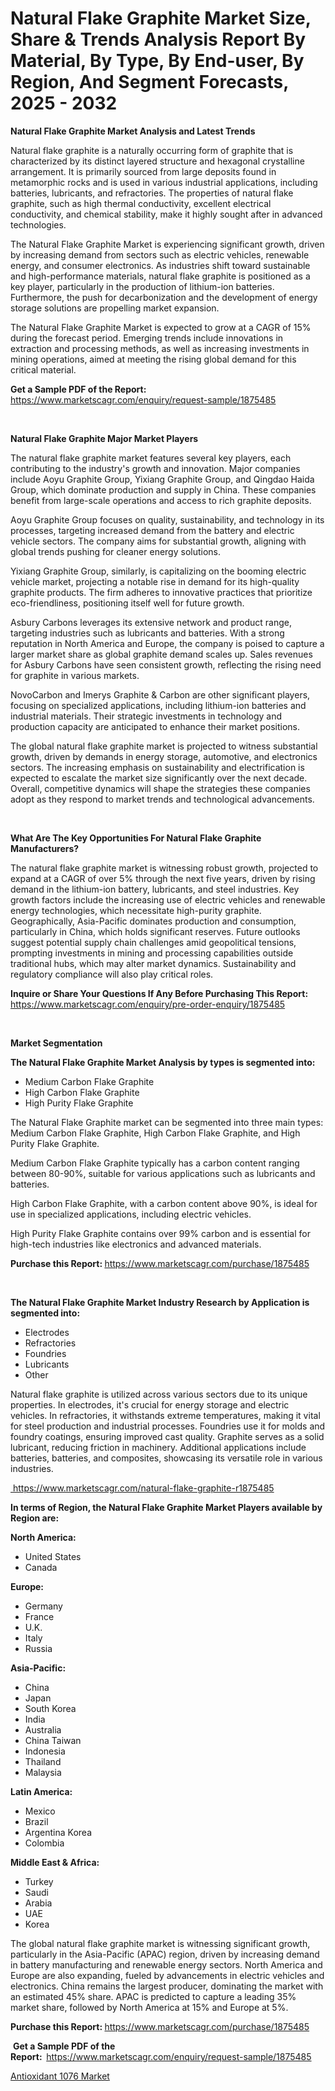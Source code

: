 <p><h1>Natural Flake Graphite Market Size, Share & Trends Analysis Report By Material, By Type, By End-user, By Region, And Segment Forecasts, 2025 - 2032</h1></p><p><strong>Natural Flake Graphite Market Analysis and Latest Trends</strong></p>
<p><p>Natural flake graphite is a naturally occurring form of graphite that is characterized by its distinct layered structure and hexagonal crystalline arrangement. It is primarily sourced from large deposits found in metamorphic rocks and is used in various industrial applications, including batteries, lubricants, and refractories. The properties of natural flake graphite, such as high thermal conductivity, excellent electrical conductivity, and chemical stability, make it highly sought after in advanced technologies.</p><p>The Natural Flake Graphite Market is experiencing significant growth, driven by increasing demand from sectors such as electric vehicles, renewable energy, and consumer electronics. As industries shift toward sustainable and high-performance materials, natural flake graphite is positioned as a key player, particularly in the production of lithium-ion batteries. Furthermore, the push for decarbonization and the development of energy storage solutions are propelling market expansion.</p><p>The Natural Flake Graphite Market is expected to grow at a CAGR of 15% during the forecast period. Emerging trends include innovations in extraction and processing methods, as well as increasing investments in mining operations, aimed at meeting the rising global demand for this critical material.</p></p>
<p><strong>Get a Sample PDF of the Report:&nbsp;</strong> <a href="https://www.marketscagr.com/enquiry/request-sample/1875485?utm_campaign=2383&utm_medium=2&utm_source=Github&utm_content=ia&utm_term=01042025&utm_id=natural-flake-graphite">https://www.marketscagr.com/enquiry/request-sample/1875485</a></p>
<p>&nbsp;</p>
<p><strong>Natural Flake Graphite Major Market Players</strong></p>
<p><p>The natural flake graphite market features several key players, each contributing to the industry's growth and innovation. Major companies include Aoyu Graphite Group, Yixiang Graphite Group, and Qingdao Haida Group, which dominate production and supply in China. These companies benefit from large-scale operations and access to rich graphite deposits.</p><p>Aoyu Graphite Group focuses on quality, sustainability, and technology in its processes, targeting increased demand from the battery and electric vehicle sectors. The company aims for substantial growth, aligning with global trends pushing for cleaner energy solutions.</p><p>Yixiang Graphite Group, similarly, is capitalizing on the booming electric vehicle market, projecting a notable rise in demand for its high-quality graphite products. The firm adheres to innovative practices that prioritize eco-friendliness, positioning itself well for future growth.</p><p>Asbury Carbons leverages its extensive network and product range, targeting industries such as lubricants and batteries. With a strong reputation in North America and Europe, the company is poised to capture a larger market share as global graphite demand scales up. Sales revenues for Asbury Carbons have seen consistent growth, reflecting the rising need for graphite in various markets.</p><p>NovoCarbon and Imerys Graphite & Carbon are other significant players, focusing on specialized applications, including lithium-ion batteries and industrial materials. Their strategic investments in technology and production capacity are anticipated to enhance their market positions.</p><p>The global natural flake graphite market is projected to witness substantial growth, driven by demands in energy storage, automotive, and electronics sectors. The increasing emphasis on sustainability and electrification is expected to escalate the market size significantly over the next decade. Overall, competitive dynamics will shape the strategies these companies adopt as they respond to market trends and technological advancements.</p></p>
<p>&nbsp;</p>
<p><strong>What Are The Key Opportunities For Natural Flake Graphite Manufacturers?</strong></p>
<p><p>The natural flake graphite market is witnessing robust growth, projected to expand at a CAGR of over 5% through the next five years, driven by rising demand in the lithium-ion battery, lubricants, and steel industries. Key growth factors include the increasing use of electric vehicles and renewable energy technologies, which necessitate high-purity graphite. Geographically, Asia-Pacific dominates production and consumption, particularly in China, which holds significant reserves. Future outlooks suggest potential supply chain challenges amid geopolitical tensions, prompting investments in mining and processing capabilities outside traditional hubs, which may alter market dynamics. Sustainability and regulatory compliance will also play critical roles.</p></p>
<p><strong>Inquire or Share Your Questions If Any Before Purchasing This Report:</strong> <a href="https://www.marketscagr.com/enquiry/pre-order-enquiry/1875485?utm_campaign=2383&utm_medium=2&utm_source=Github&utm_content=ia&utm_term=01042025&utm_id=natural-flake-graphite">https://www.marketscagr.com/enquiry/pre-order-enquiry/1875485</a></p>
<p>&nbsp;</p>
<p><strong>Market Segmentation</strong></p>
<p><strong>The Natural Flake Graphite Market Analysis by types is segmented into:</strong></p>
<p><ul><li>Medium Carbon Flake Graphite</li><li>High Carbon Flake Graphite</li><li>High Purity Flake Graphite</li></ul></p>
<p><p>The Natural Flake Graphite market can be segmented into three main types: Medium Carbon Flake Graphite, High Carbon Flake Graphite, and High Purity Flake Graphite. </p><p>Medium Carbon Flake Graphite typically has a carbon content ranging between 80-90%, suitable for various applications such as lubricants and batteries. </p><p>High Carbon Flake Graphite, with a carbon content above 90%, is ideal for use in specialized applications, including electric vehicles. </p><p>High Purity Flake Graphite contains over 99% carbon and is essential for high-tech industries like electronics and advanced materials.</p></p>
<p><strong>Purchase this Report:&nbsp;</strong><a href="https://www.marketscagr.com/purchase/1875485?utm_campaign=2383&utm_medium=2&utm_source=Github&utm_content=ia&utm_term=01042025&utm_id=natural-flake-graphite">https://www.marketscagr.com/purchase/1875485</a></p>
<p>&nbsp;</p>
<p><strong>The Natural Flake Graphite Market Industry Research by Application is segmented into:</strong></p>
<p><ul><li>Electrodes</li><li>Refractories</li><li>Foundries</li><li>Lubricants</li><li>Other</li></ul></p>
<p><p>Natural flake graphite is utilized across various sectors due to its unique properties. In electrodes, it's crucial for energy storage and electric vehicles. In refractories, it withstands extreme temperatures, making it vital for steel production and industrial processes. Foundries use it for molds and foundry coatings, ensuring improved cast quality. Graphite serves as a solid lubricant, reducing friction in machinery. Additional applications include batteries, batteries, and composites, showcasing its versatile role in various industries.</p></p>
<p><a href="https://www.marketscagr.com/natural-flake-graphite-r1875485?utm_campaign=2383&utm_medium=2&utm_source=Github&utm_content=ia&utm_term=01042025&utm_id=natural-flake-graphite">&nbsp;https://www.marketscagr.com/natural-flake-graphite-r1875485</a></p>
<p><strong>In terms of Region, the Natural Flake Graphite Market Players available by Region are:</strong></p>
<p>
    <p> <strong> North America: </strong>
        <ul>
            <li>United States</li>
            <li>Canada</li>
        </ul>
        </p> 
    <p> <strong> Europe: </strong>
        <ul>
            <li>Germany</li>
            <li>France</li>
            <li>U.K.</li>
            <li>Italy</li>
            <li>Russia</li>
        </ul>
        </p> 
    <p> <strong> Asia-Pacific: </strong>
        <ul>
            <li>China</li>
            <li>Japan</li>
            <li>South Korea</li>
            <li>India</li>
            <li>Australia</li>
            <li>China Taiwan</li>
            <li>Indonesia</li>
            <li>Thailand</li>
            <li>Malaysia</li>
        </ul>
        </p> 
    <p> <strong> Latin America: </strong>
        <ul>
            <li>Mexico</li>
            <li>Brazil</li>
            <li>Argentina Korea</li>
            <li>Colombia</li>
        </ul>
        </p> 
    <p> <strong> Middle East & Africa: </strong>
        <ul>
            <li>Turkey</li>
            <li>Saudi</li>
            <li>Arabia</li>
            <li>UAE</li>
            <li>Korea</li>
        </ul>
    </p>
    </p>
<p><p>The global natural flake graphite market is witnessing significant growth, particularly in the Asia-Pacific (APAC) region, driven by increasing demand in battery manufacturing and renewable energy sectors. North America and Europe are also expanding, fueled by advancements in electric vehicles and electronics. China remains the largest producer, dominating the market with an estimated 45% share. APAC is predicted to capture a leading 35% market share, followed by North America at 15% and Europe at 5%.</p></p>
<p><strong>Purchase this Report: </strong><a href="https://www.marketscagr.com/purchase/1875485?utm_campaign=2383&utm_medium=2&utm_source=Github&utm_content=ia&utm_term=01042025&utm_id=natural-flake-graphite">https://www.marketscagr.com/purchase/1875485</a></p>
<p>&nbsp;<strong>Get a Sample PDF of the Report:&nbsp;&nbsp;</strong><a href="https://www.marketscagr.com/enquiry/request-sample/1875485?utm_campaign=2383&utm_medium=2&utm_source=Github&utm_content=ia&utm_term=01042025&utm_id=natural-flake-graphite">https://www.marketscagr.com/enquiry/request-sample/1875485</a></p>
<p><strong></strong></p>
<p><p><a href="https://github.com/LilianFaulkner65/Market-Research-Report-List-2/blob/main/antioxidant-1076-market.md?utm_campaign=2383&utm_medium=2&utm_source=Github&utm_content=ia&utm_term=01042025&utm_id=natural-flake-graphite">Antioxidant 1076 Market</a></p></p>